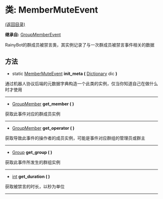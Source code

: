 # 类: MemberMuteEvent

[(返回目录)](./)

**继承自:** [GroupMemberEvent](groupmemberevent.md)

RainyBot的群成员被禁言类，其实例记录了与一次群成员被禁言事件相关的数据

## 方法

* static [MemberMuteEvent](membermuteevent.md) **init\_meta (** [Dictionary](https://docs.godotengine.org/en/latest/classes/class\_dictionary.html) dic **)**

通过机器人协议后端的元数据字典构造一个此类的实例，仅当你知道自己在做什么时才使用

***

* [GroupMember](groupmember.md) **get\_member ( )**

获取此事件对应的群成员实例

***

* [GroupMember](groupmember.md) **get\_operator ( )**

获取导致此事件的操作者的成员实例，可能是事件对应群组的管理员或群主

***

* [Group](group.md) **get\_group ( )**

获取此事件所发生的群组实例

***

* [int](https://docs.godotengine.org/en/latest/classes/class\_int.html) **get\_duration ( )**

获取被禁言的时长，以秒为单位

***

